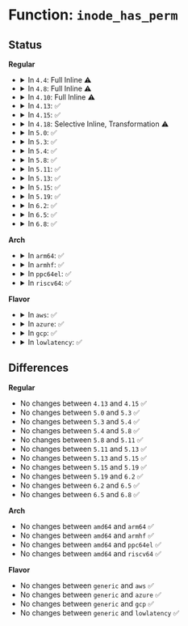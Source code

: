 # Function: <code>inode_has_perm</code>

## Status
<b>Regular</b>
<ul>
<li>
<details>
<summary>In <code>4.4</code>: Full Inline ⚠️</summary>

**Collision:** Unique Static

**Inline:** Full

**Transformation:** False

**Instances:**

```
In security/selinux/hooks.c (ffffffff813428e1)
Location: security/selinux/hooks.c:1635
Inline: True
Inline callers:
  - security/selinux/hooks.c:file_has_perm
  - security/selinux/hooks.c:selinux_mount
  - security/selinux/hooks.c:selinux_file_open
  - security/selinux/hooks.c:selinux_inode_getattr
  - security/selinux/hooks.c:selinux_inode_readlink
  - security/selinux/hooks.c:selinux_quota_on
  - security/selinux/hooks.c:selinux_inode_getxattr
  - security/selinux/hooks.c:selinux_inode_listxattr
  - security/selinux/hooks.c:selinux_inode_setotherxattr
  - security/selinux/hooks.c:selinux_inode_setattr
  - security/selinux/hooks.c:selinux_inode_setattr
```
</details>
</li>
<li>
<details>
<summary>In <code>4.8</code>: Full Inline ⚠️</summary>

**Collision:** Unique Static

**Inline:** Full

**Transformation:** False

**Instances:**

```
In security/selinux/hooks.c (ffffffff8137d4fe)
Location: security/selinux/hooks.c:1706
Inline: True
Inline callers:
  - security/selinux/hooks.c:selinux_file_open
  - security/selinux/hooks.c:selinux_inode_listxattr
  - security/selinux/hooks.c:selinux_inode_getxattr
  - security/selinux/hooks.c:selinux_inode_setotherxattr
  - security/selinux/hooks.c:selinux_inode_getattr
  - security/selinux/hooks.c:selinux_inode_setattr
  - security/selinux/hooks.c:selinux_inode_setattr
  - security/selinux/hooks.c:selinux_inode_readlink
  - security/selinux/hooks.c:selinux_mount
  - security/selinux/hooks.c:selinux_quota_on
  - security/selinux/hooks.c:file_has_perm
```
</details>
</li>
<li>
<details>
<summary>In <code>4.10</code>: Full Inline ⚠️</summary>

**Collision:** Unique Static

**Inline:** Full

**Transformation:** False

**Instances:**

```
In security/selinux/hooks.c (ffffffff81393f48)
Location: security/selinux/hooks.c:1714
Inline: True
Inline callers:
  - security/selinux/hooks.c:selinux_file_open
  - security/selinux/hooks.c:selinux_inode_listxattr
  - security/selinux/hooks.c:selinux_inode_getxattr
  - security/selinux/hooks.c:selinux_inode_setotherxattr
  - security/selinux/hooks.c:selinux_inode_getattr
  - security/selinux/hooks.c:selinux_inode_setattr
  - security/selinux/hooks.c:selinux_inode_setattr
  - security/selinux/hooks.c:selinux_inode_readlink
  - security/selinux/hooks.c:selinux_mount
  - security/selinux/hooks.c:selinux_quota_on
  - security/selinux/hooks.c:file_has_perm
```
</details>
</li>
<li>
<details>
<summary>In <code>4.13</code>: ✅</summary>

```c
int inode_has_perm(const struct cred *cred, struct inode *inode, u32 perms, struct common_audit_data *adp);
```

**Collision:** Unique Static

**Inline:** No

**Transformation:** False

**Instances:**

```
In security/selinux/hooks.c (ffffffff813a4a40)
Location: security/selinux/hooks.c:1703
Inline: False
Direct callers:
  - security/selinux/hooks.c:selinux_file_open
  - security/selinux/hooks.c:selinux_mmap_file
  - security/selinux/hooks.c:selinux_inode_listxattr
  - security/selinux/hooks.c:selinux_inode_getxattr
  - security/selinux/hooks.c:selinux_inode_setotherxattr
  - security/selinux/hooks.c:selinux_inode_getattr
  - security/selinux/hooks.c:selinux_inode_setattr
  - security/selinux/hooks.c:selinux_inode_setattr
  - security/selinux/hooks.c:selinux_inode_readlink
  - security/selinux/hooks.c:selinux_mount
  - security/selinux/hooks.c:selinux_quota_on
  - security/selinux/hooks.c:file_has_perm
```
**Symbols:**

```
ffffffff813a4a40-ffffffff813a4a7f: inode_has_perm (STB_LOCAL)
```
</details>
</li>
<li>
<details>
<summary>In <code>4.15</code>: ✅</summary>

```c
int inode_has_perm(const struct cred *cred, struct inode *inode, u32 perms, struct common_audit_data *adp);
```

**Collision:** Unique Static

**Inline:** No

**Transformation:** False

**Instances:**

```
In security/selinux/hooks.c (ffffffff813ca6a0)
Location: security/selinux/hooks.c:1707
Inline: False
Direct callers:
  - security/selinux/hooks.c:selinux_file_open
  - security/selinux/hooks.c:selinux_mmap_file
  - security/selinux/hooks.c:selinux_inode_listxattr
  - security/selinux/hooks.c:selinux_inode_getxattr
  - security/selinux/hooks.c:selinux_inode_setxattr
  - security/selinux/hooks.c:selinux_inode_getattr
  - security/selinux/hooks.c:selinux_inode_setattr
  - security/selinux/hooks.c:selinux_inode_setattr
  - security/selinux/hooks.c:selinux_inode_readlink
  - security/selinux/hooks.c:selinux_mount
  - security/selinux/hooks.c:selinux_quota_on
  - security/selinux/hooks.c:file_has_perm
```
**Symbols:**

```
ffffffff813ca6a0-ffffffff813ca6df: inode_has_perm (STB_LOCAL)
```
</details>
</li>
<li>
<details>
<summary>In <code>4.18</code>: Selective Inline, Transformation ⚠️</summary>

**Collision:** Unique Static

**Inline:** Selective

**Transformation:** True

**Instances:**

```
In security/selinux/hooks.c (ffffffff813fb3b0)
Location: security/selinux/hooks.c:1808
Inline: True
Direct callers:
  - security/selinux/hooks.c:selinux_file_open
  - security/selinux/hooks.c:selinux_mmap_file
  - security/selinux/hooks.c:selinux_inode_listxattr
  - security/selinux/hooks.c:selinux_inode_getxattr
  - security/selinux/hooks.c:selinux_inode_setxattr
  - security/selinux/hooks.c:selinux_inode_getattr
  - security/selinux/hooks.c:selinux_inode_setattr
  - security/selinux/hooks.c:selinux_inode_setattr
  - security/selinux/hooks.c:selinux_inode_readlink
  - security/selinux/hooks.c:selinux_mount
  - security/selinux/hooks.c:selinux_quota_on
  - security/selinux/hooks.c:file_has_perm
```
**Symbols:**

```
ffffffff813fb3b0-ffffffff813fb3e9: inode_has_perm.isra.45 (STB_LOCAL)
```
</details>
</li>
<li>
<details>
<summary>In <code>5.0</code>: ✅</summary>

```c
int inode_has_perm(const struct cred *cred, struct inode *inode, u32 perms, struct common_audit_data *adp);
```

**Collision:** Unique Static

**Inline:** No

**Transformation:** False

**Instances:**

```
In security/selinux/hooks.c (ffffffff81415980)
Location: security/selinux/hooks.c:1622
Inline: False
Direct callers:
  - security/selinux/hooks.c:selinux_file_open
  - security/selinux/hooks.c:selinux_mmap_file
  - security/selinux/hooks.c:selinux_inode_listxattr
  - security/selinux/hooks.c:selinux_inode_getxattr
  - security/selinux/hooks.c:selinux_inode_setxattr
  - security/selinux/hooks.c:selinux_inode_getattr
  - security/selinux/hooks.c:selinux_inode_setattr
  - security/selinux/hooks.c:selinux_inode_setattr
  - security/selinux/hooks.c:selinux_inode_readlink
  - security/selinux/hooks.c:selinux_mount
  - security/selinux/hooks.c:selinux_quota_on
  - security/selinux/hooks.c:file_has_perm
```
**Symbols:**

```
ffffffff81415980-ffffffff814159d2: inode_has_perm (STB_LOCAL)
```
</details>
</li>
<li>
<details>
<summary>In <code>5.3</code>: ✅</summary>

```c
int inode_has_perm(const struct cred *cred, struct inode *inode, u32 perms, struct common_audit_data *adp);
```

**Collision:** Unique Static

**Inline:** No

**Transformation:** False

**Instances:**

```
In security/selinux/hooks.c (ffffffff814433b0)
Location: security/selinux/hooks.c:1666
Inline: False
Direct callers:
  - security/selinux/hooks.c:selinux_file_open
  - security/selinux/hooks.c:selinux_mmap_file
  - security/selinux/hooks.c:selinux_inode_listxattr
  - security/selinux/hooks.c:selinux_inode_getxattr
  - security/selinux/hooks.c:selinux_inode_setxattr
  - security/selinux/hooks.c:selinux_inode_getattr
  - security/selinux/hooks.c:selinux_inode_setattr
  - security/selinux/hooks.c:selinux_inode_setattr
  - security/selinux/hooks.c:selinux_inode_readlink
  - security/selinux/hooks.c:selinux_mount
  - security/selinux/hooks.c:selinux_quota_on
  - security/selinux/hooks.c:file_has_perm
```
**Symbols:**

```
ffffffff814433b0-ffffffff81443403: inode_has_perm (STB_LOCAL)
```
</details>
</li>
<li>
<details>
<summary>In <code>5.4</code>: ✅</summary>

```c
int inode_has_perm(const struct cred *cred, struct inode *inode, u32 perms, struct common_audit_data *adp);
```

**Collision:** Unique Static

**Inline:** No

**Transformation:** False

**Instances:**

```
In security/selinux/hooks.c (ffffffff8145cf00)
Location: security/selinux/hooks.c:1668
Inline: False
Direct callers:
  - security/selinux/hooks.c:selinux_file_open
  - security/selinux/hooks.c:selinux_mmap_file
  - security/selinux/hooks.c:selinux_path_notify
  - security/selinux/hooks.c:selinux_inode_listxattr
  - security/selinux/hooks.c:selinux_inode_getxattr
  - security/selinux/hooks.c:selinux_inode_setxattr
  - security/selinux/hooks.c:selinux_inode_getattr
  - security/selinux/hooks.c:selinux_inode_setattr
  - security/selinux/hooks.c:selinux_inode_setattr
  - security/selinux/hooks.c:selinux_inode_readlink
  - security/selinux/hooks.c:selinux_move_mount
  - security/selinux/hooks.c:selinux_mount
  - security/selinux/hooks.c:selinux_quota_on
  - security/selinux/hooks.c:file_has_perm
```
**Symbols:**

```
ffffffff8145cf00-ffffffff8145cf53: inode_has_perm (STB_LOCAL)
```
</details>
</li>
<li>
<details>
<summary>In <code>5.8</code>: ✅</summary>

```c
int inode_has_perm(const struct cred *cred, struct inode *inode, u32 perms, struct common_audit_data *adp);
```

**Collision:** Unique Static

**Inline:** No

**Transformation:** False

**Instances:**

```
In security/selinux/hooks.c (ffffffff814b01b0)
Location: security/selinux/hooks.c:1621
Inline: False
Direct callers:
  - security/selinux/hooks.c:selinux_file_open
  - security/selinux/hooks.c:selinux_mmap_file
  - security/selinux/hooks.c:selinux_path_notify
  - security/selinux/hooks.c:selinux_inode_listxattr
  - security/selinux/hooks.c:selinux_inode_getxattr
  - security/selinux/hooks.c:selinux_inode_setxattr
  - security/selinux/hooks.c:selinux_inode_getattr
  - security/selinux/hooks.c:selinux_inode_setattr
  - security/selinux/hooks.c:selinux_inode_setattr
  - security/selinux/hooks.c:selinux_inode_readlink
  - security/selinux/hooks.c:selinux_move_mount
  - security/selinux/hooks.c:selinux_mount
  - security/selinux/hooks.c:selinux_bprm_committing_creds
  - security/selinux/hooks.c:selinux_quota_on
  - security/selinux/hooks.c:file_has_perm
```
**Symbols:**

```
ffffffff814b01b0-ffffffff814b0203: inode_has_perm (STB_LOCAL)
```
</details>
</li>
<li>
<details>
<summary>In <code>5.11</code>: ✅</summary>

```c
int inode_has_perm(const struct cred *cred, struct inode *inode, u32 perms, struct common_audit_data *adp);
```

**Collision:** Unique Static

**Inline:** No

**Transformation:** False

**Instances:**

```
In security/selinux/hooks.c (ffffffff814cd8c0)
Location: security/selinux/hooks.c:1630
Inline: False
Direct callers:
  - security/selinux/hooks.c:selinux_file_open
  - security/selinux/hooks.c:selinux_mmap_file
  - security/selinux/hooks.c:selinux_path_notify
  - security/selinux/hooks.c:selinux_inode_listxattr
  - security/selinux/hooks.c:selinux_inode_getxattr
  - security/selinux/hooks.c:selinux_inode_setxattr
  - security/selinux/hooks.c:selinux_inode_getattr
  - security/selinux/hooks.c:selinux_inode_setattr
  - security/selinux/hooks.c:selinux_inode_setattr
  - security/selinux/hooks.c:selinux_inode_readlink
  - security/selinux/hooks.c:selinux_move_mount
  - security/selinux/hooks.c:selinux_mount
  - security/selinux/hooks.c:selinux_bprm_committing_creds
  - security/selinux/hooks.c:selinux_quota_on
  - security/selinux/hooks.c:file_has_perm
```
**Symbols:**

```
ffffffff814cd8c0-ffffffff814cd913: inode_has_perm (STB_LOCAL)
```
</details>
</li>
<li>
<details>
<summary>In <code>5.13</code>: ✅</summary>

```c
int inode_has_perm(const struct cred *cred, struct inode *inode, u32 perms, struct common_audit_data *adp);
```

**Collision:** Unique Static

**Inline:** No

**Transformation:** False

**Instances:**

```
In security/selinux/hooks.c (ffffffff814d3ec0)
Location: security/selinux/hooks.c:1689
Inline: False
Direct callers:
  - security/selinux/hooks.c:selinux_file_open
  - security/selinux/hooks.c:selinux_mmap_file
  - security/selinux/hooks.c:selinux_path_notify
  - security/selinux/hooks.c:selinux_inode_listxattr
  - security/selinux/hooks.c:selinux_inode_getxattr
  - security/selinux/hooks.c:selinux_inode_setxattr
  - security/selinux/hooks.c:selinux_inode_getattr
  - security/selinux/hooks.c:selinux_inode_setattr
  - security/selinux/hooks.c:selinux_inode_setattr
  - security/selinux/hooks.c:selinux_inode_readlink
  - security/selinux/hooks.c:selinux_move_mount
  - security/selinux/hooks.c:selinux_mount
  - security/selinux/hooks.c:selinux_bprm_committing_creds
  - security/selinux/hooks.c:selinux_quota_on
  - security/selinux/hooks.c:file_has_perm
```
**Symbols:**

```
ffffffff814d3ec0-ffffffff814d3f13: inode_has_perm (STB_LOCAL)
```
</details>
</li>
<li>
<details>
<summary>In <code>5.15</code>: ✅</summary>

```c
int inode_has_perm(const struct cred *cred, struct inode *inode, u32 perms, struct common_audit_data *adp);
```

**Collision:** Unique Static

**Inline:** No

**Transformation:** False

**Instances:**

```
In security/selinux/hooks.c (ffffffff8152cb80)
Location: security/selinux/hooks.c:1681
Inline: False
Direct callers:
  - security/selinux/hooks.c:selinux_file_open
  - security/selinux/hooks.c:selinux_mmap_file
  - security/selinux/hooks.c:selinux_path_notify
  - security/selinux/hooks.c:selinux_inode_listxattr
  - security/selinux/hooks.c:selinux_inode_getxattr
  - security/selinux/hooks.c:selinux_inode_setxattr
  - security/selinux/hooks.c:selinux_inode_getattr
  - security/selinux/hooks.c:selinux_inode_setattr
  - security/selinux/hooks.c:selinux_inode_setattr
  - security/selinux/hooks.c:selinux_inode_readlink
  - security/selinux/hooks.c:selinux_move_mount
  - security/selinux/hooks.c:selinux_mount
  - security/selinux/hooks.c:selinux_bprm_committing_creds
  - security/selinux/hooks.c:selinux_quota_on
  - security/selinux/hooks.c:file_has_perm
```
**Symbols:**

```
ffffffff8152cb80-ffffffff8152cbd3: inode_has_perm (STB_LOCAL)
```
</details>
</li>
<li>
<details>
<summary>In <code>5.19</code>: ✅</summary>

```c
int inode_has_perm(const struct cred *cred, struct inode *inode, u32 perms, struct common_audit_data *adp);
```

**Collision:** Unique Static

**Inline:** No

**Transformation:** False

**Instances:**

```
In security/selinux/hooks.c (ffffffff815c2f10)
Location: security/selinux/hooks.c:1619
Inline: False
Direct callers:
  - security/selinux/hooks.c:selinux_file_open
  - security/selinux/hooks.c:selinux_mmap_file
  - security/selinux/hooks.c:selinux_path_notify
  - security/selinux/hooks.c:selinux_inode_listxattr
  - security/selinux/hooks.c:selinux_inode_getxattr
  - security/selinux/hooks.c:selinux_inode_setxattr
  - security/selinux/hooks.c:selinux_inode_getattr
  - security/selinux/hooks.c:selinux_inode_setattr
  - security/selinux/hooks.c:selinux_inode_setattr
  - security/selinux/hooks.c:selinux_inode_readlink
  - security/selinux/hooks.c:selinux_move_mount
  - security/selinux/hooks.c:selinux_mount
  - security/selinux/hooks.c:selinux_bprm_committing_creds
  - security/selinux/hooks.c:selinux_quota_on
  - security/selinux/hooks.c:file_has_perm
```
**Symbols:**

```
ffffffff815c2f10-ffffffff815c2f85: inode_has_perm (STB_LOCAL)
```
</details>
</li>
<li>
<details>
<summary>In <code>6.2</code>: ✅</summary>

```c
int inode_has_perm(const struct cred *cred, struct inode *inode, u32 perms, struct common_audit_data *adp);
```

**Collision:** Unique Static

**Inline:** No

**Transformation:** False

**Instances:**

```
In security/selinux/hooks.c (ffffffff8166f7d0)
Location: security/selinux/hooks.c:1618
Inline: False
Direct callers:
  - security/selinux/hooks.c:selinux_file_open
  - security/selinux/hooks.c:selinux_mmap_file
  - security/selinux/hooks.c:selinux_path_notify
  - security/selinux/hooks.c:selinux_inode_listxattr
  - security/selinux/hooks.c:selinux_inode_getxattr
  - security/selinux/hooks.c:selinux_inode_remove_acl
  - security/selinux/hooks.c:selinux_inode_get_acl
  - security/selinux/hooks.c:selinux_inode_set_acl
  - security/selinux/hooks.c:selinux_inode_setxattr
  - security/selinux/hooks.c:selinux_inode_getattr
  - security/selinux/hooks.c:selinux_inode_setattr
  - security/selinux/hooks.c:selinux_inode_setattr
  - security/selinux/hooks.c:selinux_inode_readlink
  - security/selinux/hooks.c:selinux_move_mount
  - security/selinux/hooks.c:selinux_mount
  - security/selinux/hooks.c:selinux_bprm_committing_creds
  - security/selinux/hooks.c:selinux_quota_on
  - security/selinux/hooks.c:file_has_perm
```
**Symbols:**

```
ffffffff8166f7d0-ffffffff8166f845: inode_has_perm (STB_LOCAL)
```
</details>
</li>
<li>
<details>
<summary>In <code>6.5</code>: ✅</summary>

```c
int inode_has_perm(const struct cred *cred, struct inode *inode, u32 perms, struct common_audit_data *adp);
```

**Collision:** Unique Static

**Inline:** No

**Transformation:** False

**Instances:**

```
In security/selinux/hooks.c (ffffffff816a7d50)
Location: security/selinux/hooks.c:1630
Inline: False
Direct callers:
  - security/selinux/hooks.c:selinux_file_open
  - security/selinux/hooks.c:selinux_mmap_file
  - security/selinux/hooks.c:selinux_path_notify
  - security/selinux/hooks.c:selinux_inode_listxattr
  - security/selinux/hooks.c:selinux_inode_getxattr
  - security/selinux/hooks.c:selinux_inode_remove_acl
  - security/selinux/hooks.c:selinux_inode_get_acl
  - security/selinux/hooks.c:selinux_inode_set_acl
  - security/selinux/hooks.c:selinux_inode_setxattr
  - security/selinux/hooks.c:selinux_inode_getattr
  - security/selinux/hooks.c:selinux_inode_setattr
  - security/selinux/hooks.c:selinux_inode_setattr
  - security/selinux/hooks.c:selinux_inode_readlink
  - security/selinux/hooks.c:selinux_move_mount
  - security/selinux/hooks.c:selinux_mount
  - security/selinux/hooks.c:selinux_bprm_committing_creds
  - security/selinux/hooks.c:selinux_quota_on
  - security/selinux/hooks.c:file_has_perm
```
**Symbols:**

```
ffffffff816a7d50-ffffffff816a7dbf: inode_has_perm (STB_LOCAL)
```
</details>
</li>
<li>
<details>
<summary>In <code>6.8</code>: ✅</summary>

```c
int inode_has_perm(const struct cred *cred, struct inode *inode, u32 perms, struct common_audit_data *adp);
```

**Collision:** Unique Static

**Inline:** No

**Transformation:** False

**Instances:**

```
In security/selinux/hooks.c (ffffffff816e47b0)
Location: security/selinux/hooks.c:1672
Inline: False
Direct callers:
  - security/selinux/hooks.c:selinux_file_open
  - security/selinux/hooks.c:selinux_mmap_file
  - security/selinux/hooks.c:selinux_path_notify
  - security/selinux/hooks.c:selinux_inode_listxattr
  - security/selinux/hooks.c:selinux_inode_getxattr
  - security/selinux/hooks.c:selinux_inode_remove_acl
  - security/selinux/hooks.c:selinux_inode_get_acl
  - security/selinux/hooks.c:selinux_inode_set_acl
  - security/selinux/hooks.c:selinux_inode_setxattr
  - security/selinux/hooks.c:selinux_inode_getattr
  - security/selinux/hooks.c:selinux_inode_setattr
  - security/selinux/hooks.c:selinux_inode_setattr
  - security/selinux/hooks.c:selinux_inode_readlink
  - security/selinux/hooks.c:selinux_move_mount
  - security/selinux/hooks.c:selinux_mount
  - security/selinux/hooks.c:selinux_bprm_committing_creds
  - security/selinux/hooks.c:selinux_quota_on
  - security/selinux/hooks.c:file_has_perm
```
**Symbols:**

```
ffffffff816e47b0-ffffffff816e4822: inode_has_perm (STB_LOCAL)
```
</details>
</li>
</ul>
<b>Arch</b>
<ul>
<li>
<details>
<summary>In <code>arm64</code>: ✅</summary>

```c
int inode_has_perm(const struct cred *cred, struct inode *inode, u32 perms, struct common_audit_data *adp);
```

**Collision:** Unique Static

**Inline:** No

**Transformation:** False

**Instances:**

```
In security/selinux/hooks.c (ffff800010549c28)
Location: security/selinux/hooks.c:1668
Inline: False
Direct callers:
  - security/selinux/hooks.c:selinux_file_open
  - security/selinux/hooks.c:selinux_mmap_file
  - security/selinux/hooks.c:selinux_path_notify
  - security/selinux/hooks.c:selinux_inode_listxattr
  - security/selinux/hooks.c:selinux_inode_getxattr
  - security/selinux/hooks.c:selinux_inode_setxattr
  - security/selinux/hooks.c:selinux_inode_getattr
  - security/selinux/hooks.c:selinux_inode_setattr
  - security/selinux/hooks.c:selinux_inode_setattr
  - security/selinux/hooks.c:selinux_inode_readlink
  - security/selinux/hooks.c:selinux_move_mount
  - security/selinux/hooks.c:selinux_mount
  - security/selinux/hooks.c:selinux_quota_on
  - security/selinux/hooks.c:file_has_perm
```
**Symbols:**

```
ffff800010549c28-ffff800010549cc4: inode_has_perm (STB_LOCAL)
```
</details>
</li>
<li>
<details>
<summary>In <code>armhf</code>: ✅</summary>

```c
int inode_has_perm(const struct cred *cred, struct inode *inode, u32 perms, struct common_audit_data *adp);
```

**Collision:** Unique Static

**Inline:** No

**Transformation:** False

**Instances:**

```
In security/selinux/hooks.c (c06ff9c0)
Location: security/selinux/hooks.c:1668
Inline: False
Direct callers:
  - security/selinux/hooks.c:selinux_file_open
  - security/selinux/hooks.c:selinux_mmap_file
  - security/selinux/hooks.c:selinux_path_notify
  - security/selinux/hooks.c:selinux_inode_listxattr
  - security/selinux/hooks.c:selinux_inode_getxattr
  - security/selinux/hooks.c:selinux_inode_setxattr
  - security/selinux/hooks.c:selinux_inode_getattr
  - security/selinux/hooks.c:selinux_inode_setattr
  - security/selinux/hooks.c:selinux_inode_setattr
  - security/selinux/hooks.c:selinux_inode_readlink
  - security/selinux/hooks.c:selinux_move_mount
  - security/selinux/hooks.c:selinux_mount
  - security/selinux/hooks.c:selinux_quota_on
  - security/selinux/hooks.c:file_has_perm
```
**Symbols:**

```
c06ff9c0-c06ffa44: inode_has_perm (STB_LOCAL)
```
</details>
</li>
<li>
<details>
<summary>In <code>ppc64el</code>: ✅</summary>

```c
int inode_has_perm(const struct cred *cred, struct inode *inode, u32 perms, struct common_audit_data *adp);
```

**Collision:** Unique Static

**Inline:** No

**Transformation:** False

**Instances:**

```
In security/selinux/hooks.c (c0000000006a13d0)
Location: security/selinux/hooks.c:1668
Inline: False
Direct callers:
  - security/selinux/hooks.c:selinux_file_open
  - security/selinux/hooks.c:selinux_mmap_file
  - security/selinux/hooks.c:selinux_path_notify
  - security/selinux/hooks.c:selinux_inode_listxattr
  - security/selinux/hooks.c:selinux_inode_getxattr
  - security/selinux/hooks.c:selinux_inode_setxattr
  - security/selinux/hooks.c:selinux_inode_getattr
  - security/selinux/hooks.c:selinux_inode_setattr
  - security/selinux/hooks.c:selinux_inode_setattr
  - security/selinux/hooks.c:selinux_inode_readlink
  - security/selinux/hooks.c:selinux_move_mount
  - security/selinux/hooks.c:selinux_mount
  - security/selinux/hooks.c:selinux_quota_on
  - security/selinux/hooks.c:file_has_perm
```
**Symbols:**

```
c0000000006a13d0-c0000000006a1468: inode_has_perm (STB_LOCAL)
```
</details>
</li>
<li>
<details>
<summary>In <code>riscv64</code>: ✅</summary>

```c
int inode_has_perm(const struct cred *cred, struct inode *inode, u32 perms, struct common_audit_data *adp);
```

**Collision:** Unique Static

**Inline:** No

**Transformation:** False

**Instances:**

```
In security/selinux/hooks.c (ffffffe0003a499e)
Location: security/selinux/hooks.c:1668
Inline: False
Direct callers:
  - security/selinux/hooks.c:selinux_file_open
  - security/selinux/hooks.c:selinux_mmap_file
  - security/selinux/hooks.c:selinux_path_notify
  - security/selinux/hooks.c:selinux_inode_listxattr
  - security/selinux/hooks.c:selinux_inode_getxattr
  - security/selinux/hooks.c:selinux_inode_setxattr
  - security/selinux/hooks.c:selinux_inode_getattr
  - security/selinux/hooks.c:selinux_inode_setattr
  - security/selinux/hooks.c:selinux_inode_setattr
  - security/selinux/hooks.c:selinux_inode_readlink
  - security/selinux/hooks.c:selinux_move_mount
  - security/selinux/hooks.c:selinux_mount
  - security/selinux/hooks.c:selinux_quota_on
  - security/selinux/hooks.c:file_has_perm
```
**Symbols:**

```
ffffffe0003a499e-ffffffe0003a4a1e: inode_has_perm (STB_LOCAL)
```
</details>
</li>
</ul>
<b>Flavor</b>
<ul>
<li>
<details>
<summary>In <code>aws</code>: ✅</summary>

```c
int inode_has_perm(const struct cred *cred, struct inode *inode, u32 perms, struct common_audit_data *adp);
```

**Collision:** Unique Static

**Inline:** No

**Transformation:** False

**Instances:**

```
In security/selinux/hooks.c (ffffffff814554e0)
Location: security/selinux/hooks.c:1668
Inline: False
Direct callers:
  - security/selinux/hooks.c:selinux_file_open
  - security/selinux/hooks.c:selinux_mmap_file
  - security/selinux/hooks.c:selinux_path_notify
  - security/selinux/hooks.c:selinux_inode_listxattr
  - security/selinux/hooks.c:selinux_inode_getxattr
  - security/selinux/hooks.c:selinux_inode_setxattr
  - security/selinux/hooks.c:selinux_inode_getattr
  - security/selinux/hooks.c:selinux_inode_setattr
  - security/selinux/hooks.c:selinux_inode_setattr
  - security/selinux/hooks.c:selinux_inode_readlink
  - security/selinux/hooks.c:selinux_move_mount
  - security/selinux/hooks.c:selinux_mount
  - security/selinux/hooks.c:selinux_quota_on
  - security/selinux/hooks.c:file_has_perm
```
**Symbols:**

```
ffffffff814554e0-ffffffff81455533: inode_has_perm (STB_LOCAL)
```
</details>
</li>
<li>
<details>
<summary>In <code>azure</code>: ✅</summary>

```c
int inode_has_perm(const struct cred *cred, struct inode *inode, u32 perms, struct common_audit_data *adp);
```

**Collision:** Unique Static

**Inline:** No

**Transformation:** False

**Instances:**

```
In security/selinux/hooks.c (ffffffff81445f20)
Location: security/selinux/hooks.c:1668
Inline: False
Direct callers:
  - security/selinux/hooks.c:selinux_file_open
  - security/selinux/hooks.c:selinux_mmap_file
  - security/selinux/hooks.c:selinux_path_notify
  - security/selinux/hooks.c:selinux_inode_listxattr
  - security/selinux/hooks.c:selinux_inode_getxattr
  - security/selinux/hooks.c:selinux_inode_setxattr
  - security/selinux/hooks.c:selinux_inode_getattr
  - security/selinux/hooks.c:selinux_inode_setattr
  - security/selinux/hooks.c:selinux_inode_setattr
  - security/selinux/hooks.c:selinux_inode_readlink
  - security/selinux/hooks.c:selinux_move_mount
  - security/selinux/hooks.c:selinux_mount
  - security/selinux/hooks.c:selinux_quota_on
  - security/selinux/hooks.c:file_has_perm
```
**Symbols:**

```
ffffffff81445f20-ffffffff81445f73: inode_has_perm (STB_LOCAL)
```
</details>
</li>
<li>
<details>
<summary>In <code>gcp</code>: ✅</summary>

```c
int inode_has_perm(const struct cred *cred, struct inode *inode, u32 perms, struct common_audit_data *adp);
```

**Collision:** Unique Static

**Inline:** No

**Transformation:** False

**Instances:**

```
In security/selinux/hooks.c (ffffffff81451580)
Location: security/selinux/hooks.c:1668
Inline: False
Direct callers:
  - security/selinux/hooks.c:selinux_file_open
  - security/selinux/hooks.c:selinux_mmap_file
  - security/selinux/hooks.c:selinux_path_notify
  - security/selinux/hooks.c:selinux_inode_listxattr
  - security/selinux/hooks.c:selinux_inode_getxattr
  - security/selinux/hooks.c:selinux_inode_setxattr
  - security/selinux/hooks.c:selinux_inode_getattr
  - security/selinux/hooks.c:selinux_inode_setattr
  - security/selinux/hooks.c:selinux_inode_setattr
  - security/selinux/hooks.c:selinux_inode_readlink
  - security/selinux/hooks.c:selinux_move_mount
  - security/selinux/hooks.c:selinux_mount
  - security/selinux/hooks.c:selinux_quota_on
  - security/selinux/hooks.c:file_has_perm
```
**Symbols:**

```
ffffffff81451580-ffffffff814515d3: inode_has_perm (STB_LOCAL)
```
</details>
</li>
<li>
<details>
<summary>In <code>lowlatency</code>: ✅</summary>

```c
int inode_has_perm(const struct cred *cred, struct inode *inode, u32 perms, struct common_audit_data *adp);
```

**Collision:** Unique Static

**Inline:** No

**Transformation:** False

**Instances:**

```
In security/selinux/hooks.c (ffffffff81468630)
Location: security/selinux/hooks.c:1668
Inline: False
Direct callers:
  - security/selinux/hooks.c:selinux_file_open
  - security/selinux/hooks.c:selinux_mmap_file
  - security/selinux/hooks.c:selinux_path_notify
  - security/selinux/hooks.c:selinux_inode_listxattr
  - security/selinux/hooks.c:selinux_inode_getxattr
  - security/selinux/hooks.c:selinux_inode_setxattr
  - security/selinux/hooks.c:selinux_inode_getattr
  - security/selinux/hooks.c:selinux_inode_setattr
  - security/selinux/hooks.c:selinux_inode_setattr
  - security/selinux/hooks.c:selinux_inode_readlink
  - security/selinux/hooks.c:selinux_move_mount
  - security/selinux/hooks.c:selinux_mount
  - security/selinux/hooks.c:selinux_quota_on
  - security/selinux/hooks.c:file_has_perm
```
**Symbols:**

```
ffffffff81468630-ffffffff81468683: inode_has_perm (STB_LOCAL)
```
</details>
</li>
</ul>

## Differences
<b>Regular</b>
<ul>
<li>
No changes between <code>4.13</code> and <code>4.15</code> ✅
</li>
<li>
No changes between <code>5.0</code> and <code>5.3</code> ✅
</li>
<li>
No changes between <code>5.3</code> and <code>5.4</code> ✅
</li>
<li>
No changes between <code>5.4</code> and <code>5.8</code> ✅
</li>
<li>
No changes between <code>5.8</code> and <code>5.11</code> ✅
</li>
<li>
No changes between <code>5.11</code> and <code>5.13</code> ✅
</li>
<li>
No changes between <code>5.13</code> and <code>5.15</code> ✅
</li>
<li>
No changes between <code>5.15</code> and <code>5.19</code> ✅
</li>
<li>
No changes between <code>5.19</code> and <code>6.2</code> ✅
</li>
<li>
No changes between <code>6.2</code> and <code>6.5</code> ✅
</li>
<li>
No changes between <code>6.5</code> and <code>6.8</code> ✅
</li>
</ul>
<b>Arch</b>
<ul>
<li>
No changes between <code>amd64</code> and <code>arm64</code> ✅
</li>
<li>
No changes between <code>amd64</code> and <code>armhf</code> ✅
</li>
<li>
No changes between <code>amd64</code> and <code>ppc64el</code> ✅
</li>
<li>
No changes between <code>amd64</code> and <code>riscv64</code> ✅
</li>
</ul>
<b>Flavor</b>
<ul>
<li>
No changes between <code>generic</code> and <code>aws</code> ✅
</li>
<li>
No changes between <code>generic</code> and <code>azure</code> ✅
</li>
<li>
No changes between <code>generic</code> and <code>gcp</code> ✅
</li>
<li>
No changes between <code>generic</code> and <code>lowlatency</code> ✅
</li>
</ul>
